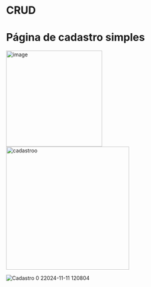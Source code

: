 # CRUD

 # Página de cadastro simples
 <img width="259" alt="image" src="https://github.com/user-attachments/assets/372ee20d-caaa-431e-8e9c-5df267ff7bf9">
 
<img width="332" alt="cadastroo" src="https://github.com/user-attachments/assets/b52e9758-eb55-41d1-bde6-738410bca620">

![Cadastro 0 22024-11-11 120804](https://github.com/user-attachments/assets/27dbb882-1168-4976-9f4c-910061d2ec06)



 



